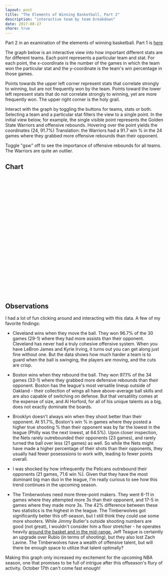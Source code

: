 ```yaml
---
layout: post
title: "The Elements of Winning Basketball, Part 2"
description: "interactive team by team breakdown"
date: 2017-08-27
share: true
---
```


<style type="text/css">
    circle.dark {
        opacity: 1.0;
    }

    text.avgLine {
        font-size: 12px;
    }

    .label {
        fill: gray;
        font-size: 13px;
    }

    circle.light {
        opacity: 0.05;
    }

    #statToggle ul>li {
        background: #099;
    }

    .container {
        width: 100%;
        margin: auto;
    }

    .avgLine {
        stroke-dasharray: 5,5;
    }

    .avgLine.dark {
        opacity: 1.0;
    }

    .avgLine.light {
        opacity: 0.0;
    }

    .toggle {
        margin-bottom: 15px;
    }
</style>


Part 2 in an examination of the elements of winning basketball. Part 1 is <a href="https://picknscroll.github.io/2017-06-15/The-NBA-Evolution/">here</a>

The graph below is an interactive view into how important different stats are for different teams. Each point represents a particular team and stat. For each point, the x-coordinate is the number of the games in which the team won the particular stat and the y-coordinate is the team's win percentage in those games.

Points towards the upper left corner represent stats that correlate strongly to winning, but are not frequently won by the team. Points toward the lower left represent stats that do not correlate strongly to winning, yet are more frequently won. The upper right corner is the holy grail.

Interact with the graph by toggling the buttons for teams, stats or both. Selecting a team and a particular stat filters the view to a single point. In the initial view below, for example, the single visible point represents the Golden State Warriors and offensive rebounds. Hovering over the point yields the coordinates (24, 91.7%) Translation: the Warriors had a 91.7 win % in the 24 games where they grabbed more offensive rebounds than their opponent.

Toggle "gsw" off to see the importance of offensive rebounds for all teams. The Warriors are quite an outlier.

## Chart

<div class="toggle" id="statToggle"></div>

<div class="vert toggle" id="teamToggle"></div>
<svg class="graph" height="630" width="850"></svg>

<div class="tooltip" id="statTooltip"></div>

<script>

    d3.selection.prototype.moveToFront = function() {
        return this.each(function(){
            this.parentNode.appendChild(this);
        });
    };

    var translate = function(left, top) { return "translate(" + left + "," + top + ")"; };

    var data = {{ site.data.team_diff_data | jsonify }};

    var EXCLUDE_KEYS = new Set(['win', 'base_win_pct', 'fg']);
    var ACTIVE_TEAMS = new Set(['gsw']);
    var ACTIVE_STATS = new Set(['orb']);

    var svgContainer = d3.select("svg"),
        graphMargins = {top: 25, right: 25, bottom: 55, left: 35};

    var graphWidth = +svgContainer.attr("width") - graphMargins.left - graphMargins.right;
    var graphHeight = +svgContainer.attr("height") - graphMargins.top - graphMargins.bottom;

    var graphContainer = svgContainer.append("g")
        .attr("transform", translate(graphMargins.left, graphMargins.top));

    var pctToHeight = d3.scaleLinear().range([graphHeight, 0]).domain([0, 1.0]);
    var numGamesToWidth = d3.scaleLinear().range([0, graphWidth]).domain([0, 82]);

    var statTooltip = d3.select("#statTooltip").style("opacity", 0);

    var state = {
        selectedStats: new Set([]),
        selectedTeams: new Set([]),
        statState: {},
        teamState: {}
    }

    function initState(keysToRender, teams) {
      for (var i = 0; i < keysToRender.length; i++) {
        var key = keysToRender[i];
        if (ACTIVE_STATS.has(key)) {
            state.statState[key] = true;
            state.selectedStats.add(key);
        } else state.statState[key] = false;
      }

     for (var i = 0; i < teams.length; i++) {
        var team = teams[i];
        if (ACTIVE_TEAMS.has(team)) {
            state.teamState[team] = true;
            state.selectedTeams.add(team);
        } else state.teamState[team] = false;
      }

    }

    function drawToolTip(elem) {
        var stat = elem.attr("stat");
        var team = elem.attr("team");
        var pctDiff = elem.attr("pctDiff");
        var totalGames = elem.attr("totalGames");

        statTooltip.transition().duration(150);
        statTooltip.html(team + "|" + stat + ": (" + totalGames + ", " + pctDiff + "%)")
                   .style("left", (d3.event.pageX) + "px")
                   .style("top", (d3.event.pageY - 24) + "px")
                   .style("opacity", .9);
    }

    function renderPoints(teamName, data) {
        var dotRadius = 2.5;
        graphContainer.selectAll(".dot")
            .data(data)
            .enter()
            .append("circle")
              .attr("r", dotRadius)
              .attr("team", teamName)
              .attr("stat", function(d) { return d['stat'] })
              .attr("totalGames", function(d) { return d['total'] })
              .attr("pctDiff", function(d) { return (100 * d['pctDiff']).toFixed(2) })
              .attr("cx", function(d) { return numGamesToWidth(d['total']) })
              .attr("cy", function(d) { return pctToHeight(d['pctDiff'] )})
              .on('mouseover', function() { drawToolTip(d3.select(this)) })
              .on("mouseout", function() { statTooltip.transition().duration(50).style("opacity", 0)});
    }

    function renderAvgLine(team, baseWinPct) {

        var g = graphContainer.append("g").attr("transform", translate(0, pctToHeight(baseWinPct)));

        g.append("line")
          .style("stroke", teamToColor(team))
          .attr("team", team)
          .attr("x1", numGamesToWidth(0))
          .attr("class", "avgLine")
          .attr("x2", numGamesToWidth(82))
          .attr("y1", 0)
          .attr("y2", 0)

        g.append("text")
         .text("[" + team + "] " + "overall Win %: " + (100 * baseWinPct).toFixed(2) + "%")
         .attr("class", "avgLine")
         .attr("team", team)
         .attr("x", 10)
         .attr("y", -5)
         .style("fill", teamToColor(team))

    }

    function extractTeams() {

        var teams = [];
        for (var key in data) {
            if (data.hasOwnProperty(key)) {
                var teamName = data[key]['team_name'];
                teams.push(teamName);
            }
        }
        return teams;
    }

    function extractKeys() {

        var keys = [];
        var stats = data[0]['diffs'];

        for (var key in stats) {
            if (EXCLUDE_KEYS.has(key)) continue
            if (stats.hasOwnProperty(key)) {
                keys.push(key)
            }
        }
        return keys;
    }

    function parseData(data) {
        var results = [];
        for (var key in data) {
            if (EXCLUDE_KEYS.has(key)) continue
            if (data.hasOwnProperty(key)) {
                var statMap = {
                    stat: key,
                    pctDiff: data[key]['pct_diff'],
                    total: data[key]['total']
                }
                results.push(statMap);
            }
        }
        return results;
    }

    function renderYAxis() {
        svgContainer.append("g")
                    .attr("transform", translate(graphMargins.left, graphMargins.top))
                    .call(d3.axisLeft(pctToHeight).tickFormat(d3.format(".0%")).ticks(5))

        graphContainer.append("text")
                      .attr("text-anchor", "middle")
                      .attr("class", "label")
                      .attr("y", -15)
                      .attr("x", - graphHeight / 2)
                      .attr("transform", "rotate(-90)")
                      .text("Win %")
    }

    function renderXAxis() {
        svgContainer.append("g")
                      .attr("transform", translate(graphMargins.left, graphMargins.top + graphHeight))
                      .call(d3.axisBottom(numGamesToWidth).tickFormat(d3.format("d")).ticks(17))

        graphContainer.append("text")
                      .attr("class", "label")
                      .attr("text-anchor", "middle")
                      .attr("x", graphWidth / 2)
                      .attr("y", graphHeight + graphMargins.top + 12.5)
                      .text("# games")
    }

    // TODO: move this and the translate function into the a utils.file
    function encodeKey(key) { return key.replace('%', '\\%'); }

    // TODO: refactor this into an applyChanges method
    function togglePoints() {
        // clear all lines and circles
        d3.selectAll("circle").each(function() {
            d3.select(this).attr("class", "light");
        })

        d3.selectAll(".avgLine").each(function() {
            d3.select(this).attr("class", "avgLine light");
        })

        // draw all selected teams
        state.selectedTeams.forEach(function(d) {
            d3.selectAll("circle[team=" + d +"]").each(function() {
                var elem = d3.select(this);
                elem.attr("class", "dark").style("fill", getColorForPoint(elem)).moveToFront();
            })

            d3.selectAll(".avgLine[team=" + d +"]").each(function() {
                d3.select(this).attr("class", "avgLine dark");
            })
        })

        // apply stat filters
        state.selectedStats.forEach(function (s) {
            if (state.selectedTeams.size > 0) {
                state.selectedTeams.forEach(function (t) {
                    d3.selectAll("circle[team=" + t + "]").each(function() {
                        var elem = d3.select(this);
                        var stat = elem.attr("stat");
                        if (state.selectedStats.has(stat)) elem.attr("class", "dark").style("fill", getColorForPoint(elem)).moveToFront()
                        else elem.attr("class", "light")
                    })
                })
            } else {
                d3.selectAll("circle[stat=" + encodeKey(s) + "]").each(function() {
                    var elem = d3.select(this);
                    elem.attr("class", "dark").style("fill", getColorForPoint(elem)).moveToFront();
                })
            }
        });

    }

    function setUpStatToggles(stats) {

        d3.select("#statToggle").append("ul")
            .selectAll("li")
            .data(stats)
            .enter()
            .append("li")
            .attr("class", function(d) {
              if (state.statState[d] == true) return "ON";
              else return "OFF";
            })
            .style("background", function(s) { return statToColor(s)})
            .text(function(d) {return d})
            .on('click', function (d) {
              if (state.statState[d] == true) {
                d3.select(this).attr("class", "OFF");
                state.statState[d] = false;
                state.selectedStats.delete(d);
              } else {
                d3.select(this).attr("class", "ON");
                state.statState[d] = true;
                state.selectedStats.add(d);
              }
              togglePoints();
            })
    }

    function setUpTeamToggles(teams) {
        d3.select("#teamToggle").append("ul")
            .selectAll("li")
            .data(teams)
            .enter()
            .append("li")
            .attr("class", function(d) {
              if (state.teamState[d] == true) return "ON";
              else return "OFF";
            })
            .style("background", function(t) {return teamToColor(t)})
            .text(function(d) {return d})
            .on('click', function (d) {
              if (state.teamState[d] == true) {
                d3.select(this).attr("class", "OFF");
                state.teamState[d] = false;
                state.selectedTeams.delete(d);
              } else {
                d3.select(this).attr("class", "ON");
                state.teamState[d] = true;
                state.selectedTeams.add(d);
              }
              togglePoints();
            })

    }

    function draw() {
        for (var i = 0; i < data.length; i++) {
            var teamData = data[i];
            var teamName = teamData["team_name"];
            renderPoints(teamName, parseData(teamData["diffs"]));
            renderAvgLine(teamName, teamData["diffs"]["base_win_pct"]);
        }
        togglePoints();
    }

    function getColorForPoint(elem) {
        if (state.selectedTeams.size > 0) return teamToColor(elem.attr("team"))
        else return statToColor(elem.attr("stat"))
    }

    var keys = extractKeys();
    var teams = extractTeams();

    // # TODO: up the contrast between colors here.
    var statColors = ["#1f77b4", "#aec7e8", "#ff7f0e", "#ffbb78", "#2ca02c", "#98df8a", "#d62728", "#ff9896", "#9467bd", "#c5b0d5", "#8c564b", "#c49c94", "#e377c2", "#f7b6d2", "#7f7f7f", "#c7c7c7"];

    var teamColors = ["#938c6d", "#936a24", "#a964fb", "#92e460", "#a05787", "#9c87a0", "#20c773", "#8b696d", "#78762d", "#e154c6", "#40835f", "#d73656", "#1afd5c", "#c4f546", "#3d88d8", "#bd3896", "#1397a3", "#f940a5", "#66aeff", "#d097e7", "#fe6ef9", "#d86507", "#8b900a", "#d47270", "#e8ac48", "#cf7c97", "#cebb11", "#718a90", "#e78139", "#ff7463"];

    var teamToColor = d3.scaleOrdinal().range(teamColors).domain(teams);
    var statToColor = d3.scaleOrdinal().range(statColors).domain(keys);

    initState(keys, teams);
    draw()

    renderYAxis();
    renderXAxis();

    setUpStatToggles(keys);
    setUpTeamToggles(teams);



</script>


## Observations

I had a lot of fun clicking around and interacting with this data. A few of my favorite findings:

* Cleveland wins when they move the ball. They won 96.7% of the 30 games (29-1) where they had more assists than their opponent. Cleveland has never had a truly cohesive offensive system. When you have LeBron James and Kyrie Irving, it turns out you can get along just fine without one. But the data shows how much harder a team is to guard when the ball is swinging, the players are moving, and the cuts are crisp.

* Boston wins when they rebound the ball. They won 97.1% of the 34 games (33-1)  where they grabbed more defensive rebounds than their opponent. Boston has the league's most versatile lineup outside of Oakland - their collection of wings all have above-average ball skills and are also capable of switching on defense. But that versatility comes at the expense of size, and Al Horford, for all of his unique talents as a big, does not exactly dominate the boards.

* Brooklyn doesn't always win when they shoot better than their opponent. At 51.7%, Boston's win % in games where they posted a higher true shooting % than their opponent was by far the lowest in the league (Philly was the next lowest, at 64.5%). Upon closer inspection, the Nets rarely outrebounded their opponents (23 games), and rarely turned the ball over less (21 games) as well. So while the Nets might have made a higher percentage of their shots than their opponents, they usually had fewer posesssions to work with, leading to fewer points overall.

* I was shocked by how infrequently the Pelicans outrebound their opponents (21 games, 71.6 win %). Given that they have the most dominant big man duo in the league, I'm really curious to see how this trend continues in the upcoming season.

* The Timberwolves need more three-point makers. They went 6-11 in games where they attempted more 3s than their opponent, and 17-5 in games where they made more 3s. The 42% difference between these two statistics is the highest in the league. The Timberwolves got significantly better this off-season, but I still think they could use some more shooters. While Jimmy Butler's outside shooting numbers are good (not great), I wouldn't consider him a floor stretcher - he operates heavily <a href="http://nbasavant.com/player.php?player_id=202710">around the basket and in the mid-range.</a> Jeff Teague is certaintly an upgrade over Rubio (in terms of shooting), but they also lost Zach Lavine. The Timberwolves have a wealth of offensive talent, but will there be enough space to utilize that talent optimally?

Making this graph only increased my excitement for the upcoming NBA season, one that promises to be full of intrigue after this offseason's flury of activity. October 17th can't come fast enough!
